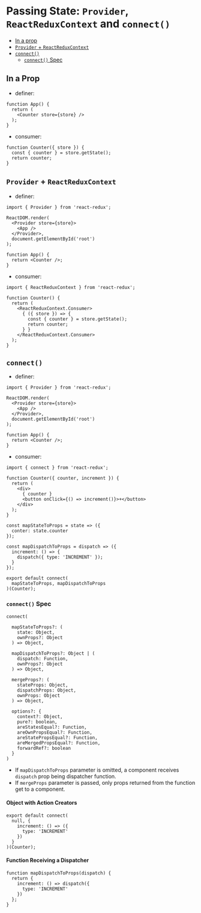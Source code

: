 # Passing State: `Provider`, `ReactReduxContext` and `connect()`

* [In a prop](#in-a-prop)
* [`Provider` + `ReactReduxContext`](#provider--reactreduxcontext)
* [`connect()`](#connect)
  - [`connect()` Spec](#connect-spec)

## In a Prop

* definer:

```
function App() {
  return (
    <Counter store={store} />
  );
}
```

* consumer:

```
function Counter({ store }) {
  const { counter } = store.getState();
  return counter;
}
```

## `Provider` + `ReactReduxContext`

* definer:

```
import { Provider } from 'react-redux';

ReactDOM.render(
  <Provider store={store}>
    <App />
  </Provider>,
  document.getElementById('root')
);
```

```
function App() {
  return <Counter />;
}
```

* consumer:

```
import { ReactReduxContext } from 'react-redux';

function Counter() {
  return (
    <ReactReduxContext.Consumer>
      { ({ store }) => {
        const { counter } = store.getState();
        return counter;
      } }
    </ReactReduxContext.Consumer>
  );
}
```

## `connect()`

* definer:

```
import { Provider } from 'react-redux';

ReactDOM.render(
  <Provider store={store}>
    <App />
  </Provider>,
  document.getElementById('root')
);
```

```
function App() {
  return <Counter />;
}
```

* consumer:

```
import { connect } from 'react-redux';

function Counter({ counter, increment }) {
  return (
    <div>
      { counter }
      <button onClick={() => increment()}>+</button>
    </div>
  );
}

const mapStateToProps = state => ({
  conter: state.counter
});

const mapDispatchToProps = dispatch => ({
  increment: () => {
    dispatch({ type: 'INCREMENT' });
  }
});

export default connect(
  mapStateToProps, mapDispatchToProps
)(Counter);
```

### `connect()` Spec

```
connect(

  mapStateToProps?: (
    state: Object,
    ownProps?: Object
  ) => Object,
  
  mapDispatchToProps?: Object | (
    dispatch: Function,
    ownProps?: Object
  ) => Object,
  
  mergeProps?: (
    stateProps: Object,
    dispatchProps: Object,
    ownProps: Object
  ) => Object,
  
  options?: {
    context?: Object,
    pure?: boolean,
    areStatesEqual?: Function,
    areOwnPropsEqual?: Function,
    areStatePropsEqual?: Function,
    areMergedPropsEqual?: Function,
    forwardRef?: boolean
  }
)
```

* If `mapDispatchToProps` parameter is omitted, a component receives `dispatch` prop being dispatcher function.
* If `mergeProps` parameter is passed, only props returned from the function get to a component.

#### Object with Action Creators

```
export default connect(
  null, {
    increment: () => ({
      type: 'INCREMENT'
    })
  }
)(Counter);
```

#### Function Receiving a Dispatcher

```
function mapDispatchToProps(dispatch) {
  return {
    increment: () => dispatch({
      type: 'INCREMENT'
    })
  };
}
```